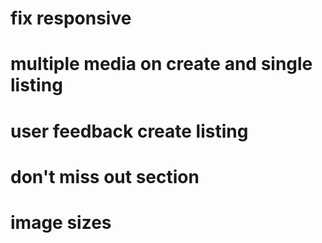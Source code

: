 # fix responsive

# multiple media on create and single listing

# user feedback create listing

# don't miss out section

# image sizes
